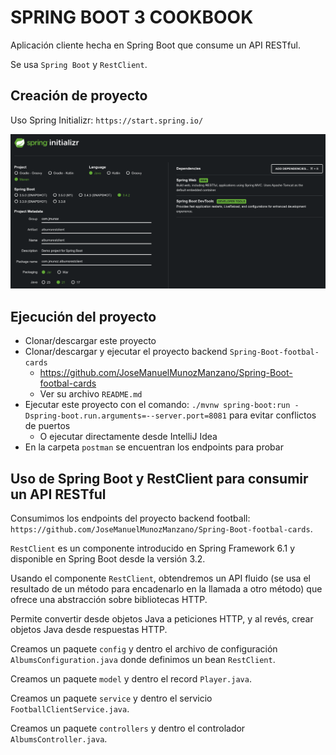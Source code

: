 # SPRING BOOT 3 COOKBOOK

Aplicación cliente hecha en Spring Boot que consume un API RESTful.

Se usa `Spring Boot` y `RestClient`.

## Creación de proyecto

Uso Spring Initializr: `https://start.spring.io/`

![alt Spring Initialzr](./images/01-Spring-Initializr.png)

## Ejecución del proyecto

- Clonar/descargar este proyecto
- Clonar/descargar y ejecutar el proyecto backend `Spring-Boot-footbal-cards`
  - https://github.com/JoseManuelMunozManzano/Spring-Boot-footbal-cards
  - Ver su archivo `README.md`
- Ejecutar este proyecto con el comando: `./mvnw spring-boot:run -Dspring-boot.run.arguments=--server.port=8081` para evitar conflictos de puertos
    - O ejecutar directamente desde IntelliJ Idea
- En la carpeta `postman` se encuentran los endpoints para probar

## Uso de Spring Boot y RestClient para consumir un API RESTful

Consumimos los endpoints del proyecto backend football: `https://github.com/JoseManuelMunozManzano/Spring-Boot-footbal-cards`.

`RestClient` es un componente introducido en Spring Framework 6.1 y disponible en Spring Boot desde la versión 3.2.

Usando el componente `RestClient`, obtendremos un API fluido (se usa el resultado de un método para encadenarlo en la llamada a otro método) que ofrece una abstracción sobre bibliotecas HTTP.

Permite convertir desde objetos Java a peticiones HTTP, y al revés, crear objetos Java desde respuestas HTTP.

Creamos un paquete `config` y dentro el archivo de configuración `AlbumsConfiguration.java` donde definimos un bean `RestClient`.

Creamos un paquete `model` y dentro el record `Player.java`.

Creamos un paquete `service` y dentro el servicio `FootballClientService.java`.

Creamos un paquete `controllers` y dentro el controlador `AlbumsController.java`.
